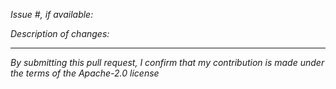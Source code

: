 *Issue #, if available:*


*Description of changes:*


---
*By submitting this pull request, I confirm that my contribution is made under the terms of the Apache-2.0 license*

